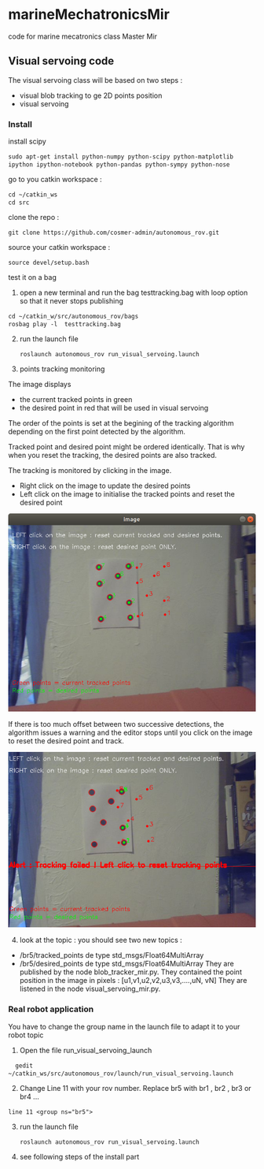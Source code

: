 # marineMechatronicsMir
code for marine mecatronics class Master Mir

## Visual servoing code

The visual servoing class will be based on two steps :
* visual blob tracking to ge 2D points position 
* visual servoing

### Install 

install scipy
```
sudo apt-get install python-numpy python-scipy python-matplotlib ipython ipython-notebook python-pandas python-sympy python-nose
```

go to you catkin workspace :
  ```
  cd ~/catkin_ws
  cd src
  ```
 
clone the repo : 
  ```
  git clone https://github.com/cosmer-admin/autonomous_rov.git
  ```

source your catkin workspace : 
  ```
  source devel/setup.bash
  ```
  
test it on a bag
1. open a new terminal and run the bag testtracking.bag with loop option so that it never stops publishing
  ```
  cd ~/catkin_w/src/autonomous_rov/bags
  rosbag play -l  testtracking.bag
  ```
  
2. run the launch file
   ```
   roslaunch autonomous_rov run_visual_servoing.launch
   ```
 
3. points tracking monitoring

The image displays 
  - the current tracked points in green 
  - the desired point in red that will be used in visual servoing

The order of the points is set at the begining of the tracking algorithm depending on the first point detected by the algorithm.

Tracked point and desired point might be ordered identically.
That is why when you reset the tracking, the desired points are also tracked. 

The tracking is monitored by clicking in the image.
  - Right click on the image to update the desired points
  - Left click on the image to initialise the tracked points and reset the desired point

![Tracking ok  : current tracked points are in green, desired points are in red](images/trackingok.png)

If there is too much offset between two successive detections, the algorithm issues a warning and the editor stops until you click on the image to reset the desired point and track.


![Tracking failed : you have to LEFT click to reinit the tracking](images/trackinko.png)



4. look at the topic : you should see two new topics : 
  - /br5/tracked_points de type std_msgs/Float64MultiArray
  - /br5/desired_points de type std_msgs/Float64MultiArray
They are published by the node blob_tracker_mir.py. They contained the point position in the image in pixels : \[u1,v1,u2,v2,u3,v3,....,uN, vN\]
They are listened in the node visual_servoing_mir.py.
 
 
 
### Real robot application
You have to change the group name in the launch file to adapt it to your robot topic
1. Open the file run_visual_servoing_launch
```
  gedit ~/catkin_ws/src/autonomous_rov/launch/run_visual_servoing.launch
 ``` 
2. Change Line 11 with your rov number. Replace br5 with br1 , br2 , br3 or br4 ...
  ```
  line 11 <group ns="br5">
```
3. run the launch file
   ```
   roslaunch autonomous_rov run_visual_servoing.launch
   ```
4. see following steps of the install part
